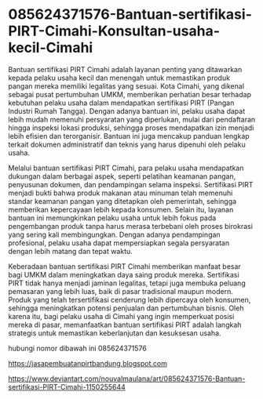 # 085624371576-Bantuan-sertifikasi-PIRT-Cimahi-Konsultan-usaha-kecil-Cimahi

Bantuan sertifikasi PIRT Cimahi adalah layanan penting yang ditawarkan kepada pelaku usaha kecil dan menengah untuk memastikan produk pangan mereka memiliki legalitas yang sesuai. Kota Cimahi, yang dikenal sebagai pusat pertumbuhan UMKM, memberikan perhatian besar terhadap kebutuhan pelaku usaha dalam mendapatkan sertifikasi PIRT (Pangan Industri Rumah Tangga). Dengan adanya bantuan ini, pelaku usaha dapat lebih mudah memenuhi persyaratan yang diperlukan, mulai dari pendaftaran hingga inspeksi lokasi produksi, sehingga proses mendapatkan izin menjadi lebih efisien dan terorganisir. Bantuan ini juga mencakup panduan lengkap terkait dokumen administratif dan teknis yang harus dipenuhi oleh pelaku usaha.

Melalui bantuan sertifikasi PIRT Cimahi, para pelaku usaha mendapatkan dukungan dalam berbagai aspek, seperti pelatihan keamanan pangan, penyusunan dokumen, dan pendampingan selama inspeksi. Sertifikasi PIRT menjadi bukti bahwa produk makanan atau minuman telah memenuhi standar keamanan pangan yang ditetapkan oleh pemerintah, sehingga memberikan kepercayaan lebih kepada konsumen. Selain itu, layanan bantuan ini memungkinkan pelaku usaha untuk lebih fokus pada pengembangan produk tanpa harus merasa terbebani oleh proses birokrasi yang sering kali membingungkan. Dengan adanya pendampingan profesional, pelaku usaha dapat mempersiapkan segala persyaratan dengan lebih matang dan tepat waktu.

Keberadaan bantuan sertifikasi PIRT Cimahi memberikan manfaat besar bagi UMKM dalam meningkatkan daya saing produk mereka. Sertifikasi PIRT tidak hanya menjadi jaminan legalitas, tetapi juga membuka peluang pemasaran yang lebih luas, baik di pasar tradisional maupun modern. Produk yang telah tersertifikasi cenderung lebih dipercaya oleh konsumen, sehingga meningkatkan potensi penjualan dan pertumbuhan bisnis. Oleh karena itu, bagi pelaku usaha di Cimahi yang ingin memperkuat posisi mereka di pasar, memanfaatkan bantuan sertifikasi PIRT adalah langkah strategis untuk memastikan keberlanjutan dan kesuksesan usaha.

hubungi nomor dibawah ini
085624371576

https://jasapembuatanpirtbandung.blogspot.com

https://www.deviantart.com/nouvalmaulana/art/085624371576-Bantuan-sertifikasi-PIRT-Cimahi-1150255644
